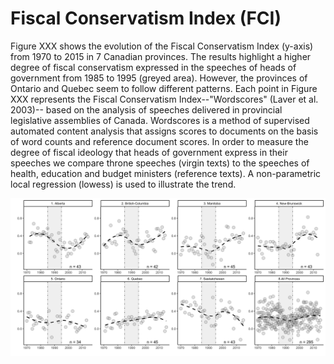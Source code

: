 # Fiscal Conservatism Index (FCI)

Figure XXX shows the evolution of the Fiscal Conservatism Index (y-axis) from 1970 to 2015 in 7 Canadian provinces. The results highlight a higher degree of fiscal conservatism expressed in the speeches of heads of government from 1985 to 1995 (greyed area). However, the provinces of Ontario and Quebec seem to follow different patterns. Each point in Figure XXX represents the Fiscal Conservatism Index--"Wordscores" (Laver et al. 2003)-- based on the analysis of speeches delivered in provincial legislative assemblies of Canada. Wordscores is a method of supervised automated content analysis that assigns scores to documents on the basis of word counts and reference document scores. In order to measure the degree of fiscal ideology that heads of government express in their speeches we compare throne speeches (virgin texts) to the speeches of health, education and budget ministers (reference texts). A non-parametric local regression (lowess) is used to illustrate the trend.

![FCI](figures/can_prov_wordscores.png)
